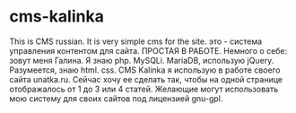 # cms-kalinka
This is CMS russian. It is very simple cms for the site. это - система управления контентом для сайта. ПРОСТАЯ В РАБОТЕ.
Немного о себе: зовут меня Галина. Я знаю php. MySQLi. MariaDB, использую jQuery. Разумеется, знаю html. css. CMS Kalinka я использую в работе своего сайта unatka.ru. Сейчас хочу ее сделать так, чтобы на одной странице отображалось от 1 до 3 или 4 статей. Желающие могут использовать мою систему для своих сайтов под лицензией gnu-gpl.

